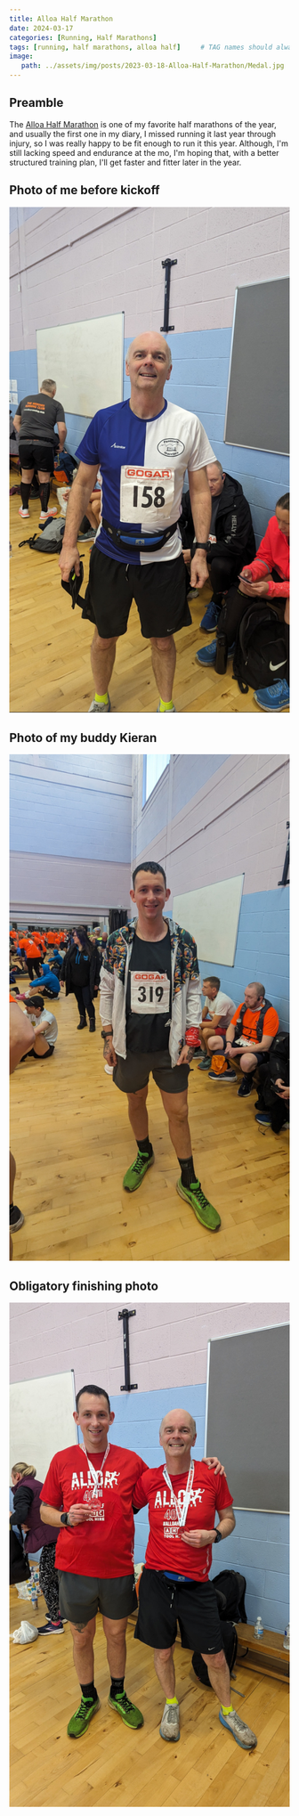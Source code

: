 ```yaml
---
title: Alloa Half Marathon
date: 2024-03-17
categories: [Running, Half Marathons]
tags: [running, half marathons, alloa half]     # TAG names should always be lowercase
image:
   path: ../assets/img/posts/2023-03-18-Alloa-Half-Marathon/Medal.jpg
---
```


## Preamble

The [Alloa Half Marathon](https://www.alloahalfmarathon.co.uk/) is one of my favorite half marathons of the year, and usually the first one in my diary, I missed running it last year through injury, so I was really happy to be fit enough to run it this year. Although, I'm still lacking speed and endurance at the mo, I'm hoping that, with a better structured training plan, I'll get faster and fitter later in the year.

## Photo of me before kickoff

![Me me prior to the start](../assets/img/posts/2023-03-18-Alloa-Half-Marathon/Me_wearing_harriers_top.jpg)

## Photo of my buddy Kieran

![Kieran Smith](../assets/img/posts/2023-03-18-Alloa-Half-Marathon/Kieran_Before_Race.jpg)

## Obligatory finishing photo

![Finishing photo](../assets/img/posts/2023-03-18-Alloa-Half-Marathon/Kieran_Billy_afer_race.jpg)
